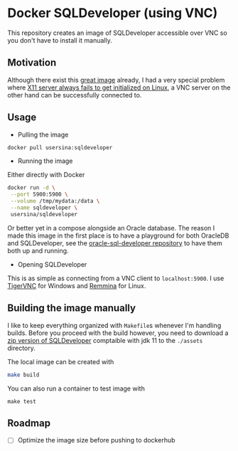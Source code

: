 # Docker SQLDeveloper (using VNC)

This repository creates an image of SQLDeveloper accessible over VNC so you don't have to install it manually.

## Motivation

Although there exist this [great image](https://github.com/marcelhuberfoo/docker-sqldeveloper) already, I had a very
special problem where [X11 server always fails to get initialized on Linux](https://stackoverflow.com/questions/74112126/unable-to-init-xserver-inside-a-docker-container-on-popos), a VNC server on the other hand can be successfully
connected to.

## Usage

- Pulling the image

```bash
docker pull usersina:sqldeveloper
```

- Running the image

Either directly with Docker

```bash
docker run -d \
 --port 5900:5900 \
 --volume /tmp/mydata:/data \
 --name sqldeveloper \
 usersina/sqldeveloper
```

Or better yet in a compose alongside an Oracle database.
The reason I made this image in the first place is to have a playground for both OracleDB and SQLDeveloper, see the [oracle-sql-developer repository](https://github.com/usersina/oracle-sqldeveloper-docker) to have them both up and running.

- Opening SQLDeveloper

This is as simple as connecting from a VNC client to `localhost:5900`.
I use [TigerVNC](https://tigervnc.org/) for Windows and [Remmina](https://remmina.org/) for Linux.

## Building the image manually

I like to keep everything organized with `Makefile`s whenever I'm handling builds.
Before you proceed with the build however, you need to download a [zip version of SQLDeveloper](https://www.oracle.com/database/sqldeveloper/technologies/download/#sqldev-install-linux) comptaible with jdk 11 to the `./assets` directory.

The local image can be created with

```bash
make build
```

You can also run a container to test image with

```
make test
```

## Roadmap

- [ ] Optimize the image size before pushing to dockerhub
